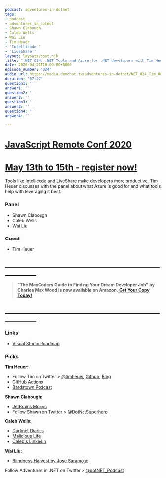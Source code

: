 ```yaml
---
podcast: adventures-in-dotnet
tags:
- podcast
- adventures_in_dotnet
- Shawn Clabough
- Caleb Wells​
- Wai Liu
- Tim Heuer
- 'Intellicode '
- 'LiveShare '
layout: layouts/post.njk
title: ".NET 024: .NET Tools and Azure for .NET developers with Tim Heuer"
date: 2020-04-21T10:00:00+0000
episode_number: '024'
audio_url: https://media.devchat.tv/adventures-in-dotnet/NET_024_Tim_Heuer.mp3
duration: '57:27'
question1: ''
answer1: ''
question2: ''
answer2: ''
question3: ''
answer3: ''
question4: ''
answer4: ''

---
```

# [JavaScript Remote Conf 2020](https://devchat.tv/conferences/javascript-remote-2020/ "JavaScript Remote Conf 2020")

# [May 13th to 15th - register now!](https://devchat.tv/conferences/javascript-remote-2020/ "JavaScript Remote Conf 2020")

Tools like Intellicode and LiveShare make developers more productive. Tim Heuer discusses with the panel about what Azure is good for and what tools help with leveraging it best.

### **Panel**

* Shawn Clabough
* Caleb Wells​
* Wai Liu

### **Guest**

* Tim Heuer

## **____________________________________________________________**

> **"The MaxCoders Guide to Finding Your Dream Developer Job" by Charles Max Wood is now available on Amazon.**[ **Get Your Copy Today!**](https://www.amazon.com/gp/product/B081MBL5C9/ref=as_li_ss_tl?ie=UTF8&linkCode=sl1&tag=devchattv-20&linkId=9d61363241636e2546ef46abba198746&language=en_US)

## **____________________________________________________________**

### **Links**

* [Visual Studio Roadmap](https://docs.microsoft.com/en-us/visualstudio/productinfo/vs-roadmap)

### **Picks**

**Tim Heuer:**

* Follow Tim on Twitter > [@timheuer](https://twitter.com/timheuer), [Github](https://github.com/timheuer), [Blog](https://timheuer.com/blog)
* [GitHub Actions](https://github.com/features/actions)
* [Bardstown Podcast](https://www.bardstownpodcast.com/#!/)

**Shawn Clabough:**

* [JetBrains Monos](https://www.jetbrains.com/lp/mono/)
* Follow Shawn on Twitter > [@DotNetSuperhero](https://twitter.com/DotNetSuperhero)

**Caleb Wells:**

* [Darknet Diaries](https://darknetdiaries.com/)
* [Malicious Life](https://malicious.life/)
* [Caleb's LinkedIn](https://www.linkedin.com/in/calebcwells/)

**Wai Liu:**

* [Blindness Harvest by Jose Saramago](https://www.amazon.com/Blindness-Harvest-Book-Jose-Saramago/dp/0156007754)

Follow Adventures in .NET on Twitter > [@dotNET_Podcast](https://twitter.com/dotNET_Podcast)